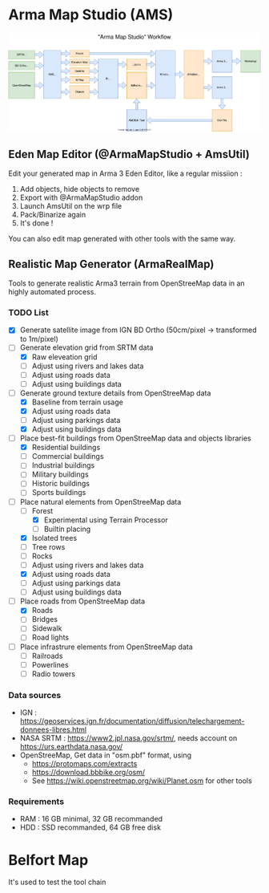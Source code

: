 # Arma Map Studio (AMS)

![Workflow](./docs/workflow.svg)

## Eden Map Editor (@ArmaMapStudio + AmsUtil)

Edit your generated map in Arma 3 Eden Editor, like a regular missiion : 
1. Add objects, hide objects to remove
2. Export with @ArmaMapStudio addon
3. Launch AmsUtil on the wrp file
4. Pack/Binarize again
5. It's done !

You can also edit map generated with other tools with the same way.

## Realistic Map Generator (ArmaRealMap)
Tools to generate realistic Arma3 terrain from OpenStreeMap data in an highly automated process.

### TODO List

  - [x] Generate satellite image from IGN BD Ortho (50cm/pixel -> transformed to 1m/pixel)
  - [ ] Generate elevation grid from SRTM data
    - [x] Raw eleveation grid
    - [ ] Adjust using rivers and lakes data
    - [ ] Adjust using roads data
    - [ ] Adjust using buildings data
  - [ ] Generate ground texture details from OpenStreeMap data
    - [x] Baseline from terrain usage
    - [x] Adjust using roads data
    - [ ] Adjust using parkings data
    - [x] Adjust using buildings data
  - [ ] Place best-fit buildings from OpenStreeMap data and objects libraries
    - [x] Residential buildings
    - [ ] Commercial buildings
    - [ ] Industrial buildings
    - [ ] Military buildings
    - [ ] Historic buildings
    - [ ] Sports buildings
  - [ ] Place natural elements from OpenStreeMap data
    - [ ] Forest
	  - [x] Experimental using Terrain Processor
	  - [ ] Builtin placing
    - [x] Isolated trees
    - [ ] Tree rows
    - [ ] Rocks
    - [ ] Adjust using rivers and lakes data
    - [x] Adjust using roads data
    - [ ] Adjust using parkings data
    - [ ] Adjust using buildings data
  - [ ] Place roads from OpenStreeMap data
    - [x] Roads
    - [ ] Bridges
    - [ ] Sidewalk
    - [ ] Road lights
  - [ ] Place infrastrure elements  from OpenStreeMap data
    - [ ] Railroads
    - [ ] Powerlines
    - [ ] Radio towers

### Data sources

  - IGN : https://geoservices.ign.fr/documentation/diffusion/telechargement-donnees-libres.html
  - NASA SRTM : https://www2.jpl.nasa.gov/srtm/, needs account on https://urs.earthdata.nasa.gov/
  - OpenStreeMap, Get data in "osm.pbf" format, using 
    - https://protomaps.com/extracts
    - https://download.bbbike.org/osm/
    - See https://wiki.openstreetmap.org/wiki/Planet.osm for other tools

### Requirements

  - RAM : 16 GB minimal, 32 GB recommanded
  - HDD : SSD recommanded, 64 GB free disk
  
# Belfort Map

It's used to test the tool chain